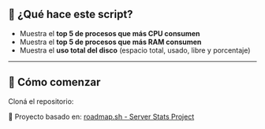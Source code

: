 ## 🧪 ¿Qué hace este script?

- Muestra el **top 5 de procesos que más CPU consumen**
- Muestra el **top 5 de procesos que más RAM consumen**
- Muestra el **uso total del disco** (espacio total, usado, libre y porcentaje)

---

## 🚀 Cómo comenzar

Cloná el repositorio:

📌 Proyecto basado en: [roadmap.sh - Server Stats Project](https://roadmap.sh/projects/server-stats)
